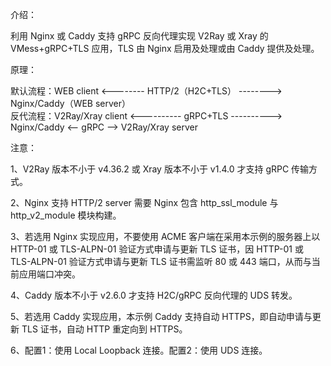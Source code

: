 介绍：

利用 Nginx 或 Caddy 支持 gRPC 反向代理实现 V2Ray 或 Xray 的 VMess+gRPC+TLS 应用，TLS 由 Nginx 启用及处理或由 Caddy 提供及处理。

原理：

默认流程：WEB client <-------- HTTP/2（H2C+TLS） --------> Nginx/Caddy（WEB server）  
反代流程：V2Ray/Xray client <---------- gRPC+TLS ----------> Nginx/Caddy <-- gRPC --> V2Ray/Xray server

注意：

1、V2Ray 版本不小于 v4.36.2 或 Xray 版本不小于 v1.4.0 才支持 gRPC 传输方式。

2、Nginx 支持 HTTP/2 server 需要 Nginx 包含 http_ssl_module 与 http_v2_module 模块构建。

3、若选用 Nginx 实现应用，不要使用 ACME 客户端在采用本示例的服务器上以 HTTP-01 或 TLS-ALPN-01 验证方式申请与更新 TLS 证书，因 HTTP-01 或 TLS-ALPN-01 验证方式申请与更新 TLS 证书需监听 80 或 443 端口，从而与当前应用端口冲突。

4、Caddy 版本不小于 v2.6.0 才支持 H2C/gRPC 反向代理的 UDS 转发。

5、若选用 Caddy 实现应用，本示例 Caddy 支持自动 HTTPS，即自动申请与更新 TLS 证书，自动 HTTP 重定向到 HTTPS。

6、配置1：使用 Local Loopback 连接。配置2：使用 UDS 连接。
